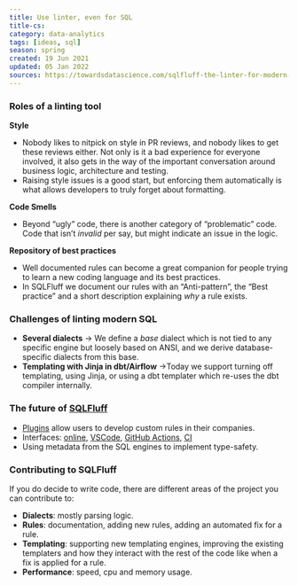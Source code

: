 ```yaml
---
title: Use linter, even for SQL
title-cs: 
category: data-analytics
tags: [ideas, sql]
season: spring
created: 19 Jun 2021
updated: 05 Jan 2022
sources: https://towardsdatascience.com/sqlfluff-the-linter-for-modern-sql-8f89bd2e9117
---
```


### Roles of a linting tool
**Style**
* Nobody likes to nitpick on style in PR reviews, and nobody likes to get these reviews either. Not only is it a bad experience for everyone involved, it also gets in the way of the important conversation around business logic, architecture and testing.
* Raising style issues is a good start, but enforcing them automatically is what allows developers to truly forget about formatting.

**Code Smells**
* Beyond “ugly” code, there is another category of “problematic” code. Code that isn’t _invalid_ per say, but might indicate an issue in the logic.

**Repository of best practices**
* Well documented rules can become a great companion for people trying to learn a new coding language and its best practices.
* In SQLFluff we document our rules with an “Anti-pattern”, the “Best practice” and a short description explaining _why_ a rule exists.

### Challenges of linting modern SQL
* **Several dialects** -> We define a _base_ dialect which is not tied to any specific engine but loosely based on ANSI, and we derive database-specific dialects from this base.
* **Templating with Jinja in dbt/Airflow** ->Today we support turning off templating, using Jinja, or using a dbt templater which re-uses the dbt compiler internally.

### The future of [SQLFluff](https://www.sqlfluff.com/)
* [Plugins](https://docs.sqlfluff.com/en/stable/developingplugins.html) allow users to develop custom rules in their companies.
* Interfaces: [online](https://github.com/sqlfluff/sqlfluff-online), [VSCode](https://github.com/sqlfluff/vscode-sqlfluff), [GitHub Actions](https://github.com/sqlfluff/sqlfluff-github-actions), [CI](https://docs.sqlfluff.com/en/stable/production.html)
* Using metadata from the SQL engines to implement type-safety.

### Contributing to SQLFluff
If you do decide to write code, there are different areas of the project you can contribute to:
* **Dialects**: mostly parsing logic.
* **Rules**: documentation, adding new rules, adding an automated fix for a rule.
* **Templating**: supporting new templating engines, improving the existing templaters and how they interact with the rest of the code like when a fix is applied for a rule.
* **Performance**: speed, cpu and memory usage.

